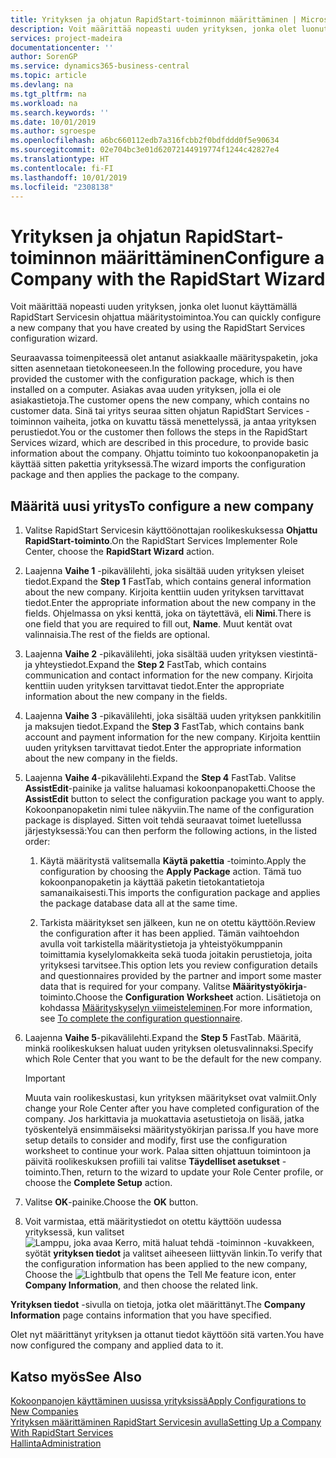 ```yaml
---
title: Yrityksen ja ohjatun RapidStart-toiminnon määrittäminen | Microsoft Docs
description: Voit määrittää nopeasti uuden yrityksen, jonka olet luonut käyttämällä RapidStart Servicesin ohjattua määritystoimintoa.
services: project-madeira
documentationcenter: ''
author: SorenGP
ms.service: dynamics365-business-central
ms.topic: article
ms.devlang: na
ms.tgt_pltfrm: na
ms.workload: na
ms.search.keywords: ''
ms.date: 10/01/2019
ms.author: sgroespe
ms.openlocfilehash: a6bc660112edb7a316fcbb2f0bdfddd0f5e90634
ms.sourcegitcommit: 02e704bc3e01d62072144919774f1244c42827e4
ms.translationtype: HT
ms.contentlocale: fi-FI
ms.lasthandoff: 10/01/2019
ms.locfileid: "2308138"
---
```

# <a name="configure-a-company-with-the-rapidstart-wizard"></a><span data-ttu-id="43dd1-103">Yrityksen ja ohjatun RapidStart-toiminnon määrittäminen</span><span class="sxs-lookup"><span data-stu-id="43dd1-103">Configure a Company with the RapidStart Wizard</span></span>
<span data-ttu-id="43dd1-104">Voit määrittää nopeasti uuden yrityksen, jonka olet luonut käyttämällä RapidStart Servicesin ohjattua määritystoimintoa.</span><span class="sxs-lookup"><span data-stu-id="43dd1-104">You can quickly configure a new company that you have created by using the RapidStart Services configuration wizard.</span></span>

<span data-ttu-id="43dd1-105">Seuraavassa toimenpiteessä olet antanut asiakkaalle määrityspaketin, joka sitten asennetaan tietokoneeseen.</span><span class="sxs-lookup"><span data-stu-id="43dd1-105">In the following procedure, you have provided the customer with the configuration package, which is then installed on a computer.</span></span> <span data-ttu-id="43dd1-106">Asiakas avaa uuden yrityksen, jolla ei ole asiakastietoja.</span><span class="sxs-lookup"><span data-stu-id="43dd1-106">The customer opens the new company, which contains no customer data.</span></span> <span data-ttu-id="43dd1-107">Sinä tai yritys seuraa sitten ohjatun RapidStart Services -toiminnon vaiheita, jotka on kuvattu tässä menettelyssä, ja antaa yrityksen perustiedot.</span><span class="sxs-lookup"><span data-stu-id="43dd1-107">You or the customer then follows the steps in the RapidStart Services wizard, which are described in this procedure, to provide basic information about the company.</span></span> <span data-ttu-id="43dd1-108">Ohjattu toiminto tuo kokoonpanopaketin ja käyttää sitten pakettia yrityksessä.</span><span class="sxs-lookup"><span data-stu-id="43dd1-108">The wizard imports the configuration package and then applies the package to the company.</span></span>  

## <a name="to-configure-a-new-company"></a><span data-ttu-id="43dd1-109">Määritä uusi yritys</span><span class="sxs-lookup"><span data-stu-id="43dd1-109">To configure a new company</span></span>  
1. <span data-ttu-id="43dd1-110">Valitse RapidStart Servicesin käyttöönottajan roolikeskuksessa **Ohjattu RapidStart-toiminto**.</span><span class="sxs-lookup"><span data-stu-id="43dd1-110">On the RapidStart Services Implementer Role Center, choose the **RapidStart Wizard** action.</span></span>  
2. <span data-ttu-id="43dd1-111">Laajenna **Vaihe 1** -pikavälilehti, joka sisältää uuden yrityksen yleiset tiedot.</span><span class="sxs-lookup"><span data-stu-id="43dd1-111">Expand the **Step 1** FastTab, which contains general information about the new company.</span></span> <span data-ttu-id="43dd1-112">Kirjoita kenttiin uuden yrityksen tarvittavat tiedot.</span><span class="sxs-lookup"><span data-stu-id="43dd1-112">Enter the appropriate information about the new company in the fields.</span></span> <span data-ttu-id="43dd1-113">Ohjelmassa on yksi kenttä, joka on täytettävä, eli **Nimi**.</span><span class="sxs-lookup"><span data-stu-id="43dd1-113">There is one field that you are required to fill out, **Name**.</span></span> <span data-ttu-id="43dd1-114">Muut kentät ovat valinnaisia.</span><span class="sxs-lookup"><span data-stu-id="43dd1-114">The rest of the fields are optional.</span></span>  
3. <span data-ttu-id="43dd1-115">Laajenna **Vaihe 2** -pikavälilehti, joka sisältää uuden yrityksen viestintä- ja yhteystiedot.</span><span class="sxs-lookup"><span data-stu-id="43dd1-115">Expand the **Step 2** FastTab, which contains communication and contact information for the new company.</span></span> <span data-ttu-id="43dd1-116">Kirjoita kenttiin uuden yrityksen tarvittavat tiedot.</span><span class="sxs-lookup"><span data-stu-id="43dd1-116">Enter the appropriate information about the new company in the fields.</span></span>
4. <span data-ttu-id="43dd1-117">Laajenna **Vaihe 3** -pikavälilehti, joka sisältää uuden yrityksen pankkitilin ja maksujen tiedot.</span><span class="sxs-lookup"><span data-stu-id="43dd1-117">Expand the **Step 3** FastTab, which contains bank account and payment information for the new company.</span></span> <span data-ttu-id="43dd1-118">Kirjoita kenttiin uuden yrityksen tarvittavat tiedot.</span><span class="sxs-lookup"><span data-stu-id="43dd1-118">Enter the appropriate information about the new company in the fields.</span></span>  
5. <span data-ttu-id="43dd1-119">Laajenna **Vaihe 4**-pikavälilehti.</span><span class="sxs-lookup"><span data-stu-id="43dd1-119">Expand the **Step 4** FastTab.</span></span> <span data-ttu-id="43dd1-120">Valitse **AssistEdit**-painike ja valitse haluamasi kokoonpanopaketti.</span><span class="sxs-lookup"><span data-stu-id="43dd1-120">Choose the **AssistEdit** button to select the configuration package you want to apply.</span></span> <span data-ttu-id="43dd1-121">Kokoonpanopaketin nimi tulee näkyviin.</span><span class="sxs-lookup"><span data-stu-id="43dd1-121">The name of the configuration package is displayed.</span></span> <span data-ttu-id="43dd1-122">Sitten voit tehdä seuraavat toimet luetellussa järjestyksessä:</span><span class="sxs-lookup"><span data-stu-id="43dd1-122">You can then perform the following actions, in the listed order:</span></span>  

    1. <span data-ttu-id="43dd1-123">Käytä määritystä valitsemalla **Käytä pakettia** -toiminto.</span><span class="sxs-lookup"><span data-stu-id="43dd1-123">Apply the configuration by choosing the **Apply Package** action.</span></span> <span data-ttu-id="43dd1-124">Tämä tuo kokoonpanopaketin ja käyttää paketin tietokantatietoja samanaikaisesti.</span><span class="sxs-lookup"><span data-stu-id="43dd1-124">This imports the configuration package and applies the package database data all at the same time.</span></span>  

    2. <span data-ttu-id="43dd1-125">Tarkista määritykset sen jälkeen, kun ne on otettu käyttöön.</span><span class="sxs-lookup"><span data-stu-id="43dd1-125">Review the configuration after it has been applied.</span></span> <span data-ttu-id="43dd1-126">Tämän vaihtoehdon avulla voit tarkistella määritystietoja ja yhteistyökumppanin toimittamia kyselylomakkeita sekä tuoda joitakin perustietoja, joita yrityksesi tarvitsee.</span><span class="sxs-lookup"><span data-stu-id="43dd1-126">This option lets you review configuration details and questionnaires provided by the partner and import some master data that is required for your company.</span></span> <span data-ttu-id="43dd1-127">Valitse **Määritystyökirja**-toiminto.</span><span class="sxs-lookup"><span data-stu-id="43dd1-127">Choose the **Configuration Worksheet** action.</span></span> <span data-ttu-id="43dd1-128">Lisätietoja on kohdassa [Määrityskyselyn viimeisteleminen](admin-gather-customer-setup-values.md#to-complete-the-configuration-questionnaire).</span><span class="sxs-lookup"><span data-stu-id="43dd1-128">For more information, see [To complete the configuration questionnaire](admin-gather-customer-setup-values.md#to-complete-the-configuration-questionnaire).</span></span>  

6. <span data-ttu-id="43dd1-129">Laajenna **Vaihe 5**-pikavälilehti.</span><span class="sxs-lookup"><span data-stu-id="43dd1-129">Expand the **Step 5** FastTab.</span></span> <span data-ttu-id="43dd1-130">Määritä, minkä roolikeskuksen haluat uuden yrityksen oletusvalinnaksi.</span><span class="sxs-lookup"><span data-stu-id="43dd1-130">Specify which Role Center that you want to be the default for the new company.</span></span>  

    > [!IMPORTANT]  
    >  <span data-ttu-id="43dd1-131">Muuta vain roolikeskustasi, kun yrityksen määritykset ovat valmiit.</span><span class="sxs-lookup"><span data-stu-id="43dd1-131">Only change your Role Center after you have completed configuration of the company.</span></span> <span data-ttu-id="43dd1-132">Jos harkittavia ja muokattavia asetustietoja on lisää, jatka työskentelyä ensimmäiseksi määritystyökirjan parissa.</span><span class="sxs-lookup"><span data-stu-id="43dd1-132">If you have more setup details to consider and modify, first use the configuration worksheet to continue your work.</span></span> <span data-ttu-id="43dd1-133">Palaa sitten ohjattuun toimintoon ja päivitä roolikeskuksen profiili tai valitse **Täydelliset asetukset** -toiminto.</span><span class="sxs-lookup"><span data-stu-id="43dd1-133">Then, return to the wizard to update your Role Center profile, or choose the **Complete Setup** action.</span></span>

7. <span data-ttu-id="43dd1-134">Valitse **OK**-painike.</span><span class="sxs-lookup"><span data-stu-id="43dd1-134">Choose the **OK** button.</span></span>  
8. <span data-ttu-id="43dd1-135">Voit varmistaa, että määritystiedot on otettu käyttöön uudessa yrityksessä, kun valitset ![Lamppu, joka avaa Kerro, mitä haluat tehdä -toiminnon](media/ui-search/search_small.png "Kerro, mitä haluat tehdä") -kuvakkeen, syötät **yrityksen tiedot** ja valitset aiheeseen liittyvän linkin.</span><span class="sxs-lookup"><span data-stu-id="43dd1-135">To verify that the configuration information has been applied to the new company, Choose the ![Lightbulb that opens the Tell Me feature](media/ui-search/search_small.png "Tell me what you want to do") icon, enter **Company Information**, and then choose the related link.</span></span>

<span data-ttu-id="43dd1-136">**Yrityksen tiedot** -sivulla on tietoja, jotka olet määrittänyt.</span><span class="sxs-lookup"><span data-stu-id="43dd1-136">The **Company Information** page contains information that you have specified.</span></span>   

<span data-ttu-id="43dd1-137">Olet nyt määrittänyt yrityksen ja ottanut tiedot käyttöön sitä varten.</span><span class="sxs-lookup"><span data-stu-id="43dd1-137">You have now configured the company and applied data to it.</span></span>  

## <a name="see-also"></a><span data-ttu-id="43dd1-138">Katso myös</span><span class="sxs-lookup"><span data-stu-id="43dd1-138">See Also</span></span>  
[<span data-ttu-id="43dd1-139">Kokoonpanojen käyttäminen uusissa yrityksissä</span><span class="sxs-lookup"><span data-stu-id="43dd1-139">Apply Configurations to New Companies</span></span>](admin-apply-configuration-to-new-companies.md)  
[<span data-ttu-id="43dd1-140">Yrityksen määrittäminen RapidStart Servicesin avulla</span><span class="sxs-lookup"><span data-stu-id="43dd1-140">Setting Up a Company With RapidStart Services</span></span>](admin-set-up-a-company-with-rapidstart.md)  
[<span data-ttu-id="43dd1-141">Hallinta</span><span class="sxs-lookup"><span data-stu-id="43dd1-141">Administration</span></span>](admin-setup-and-administration.md)
